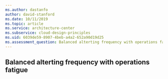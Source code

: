 ```yaml
---
ms.author: dastanfo
author: david-stanford
ms.date: 10/11/2019
ms.topic: article
ms.service: architecture-center
ms.subservice: cloud-design-principles
ms.uid: 6039de59-8907-4beb-a4a2-652a90d19d25
ms.assessment_question: Balanced alterting frequency with operations fatigue
---
```

## Balanced alterting frequency with operations fatigue



